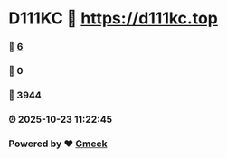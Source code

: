 # D111KC :link: https://d111kc.top 
### :page_facing_up: [6](https://d111kc.top/tag.html) 
### :speech_balloon: 0 
### :hibiscus: 3944 
### :alarm_clock: 2025-10-23 11:22:45 
### Powered by :heart: [Gmeek](https://github.com/Meekdai/Gmeek)
